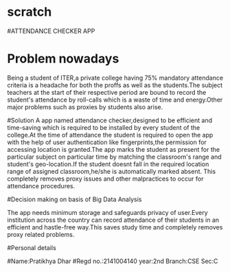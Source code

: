 # scratch

#ATTENDANCE CHECKER APP

# Problem nowadays
Being a student of ITER,a private college having 75% mandatory attendance criteria is a headache for both the proffs as well as the students.The subject teachers at the start of their respective period are bound to record the student's attendance by roll-calls which is a waste of time and energy.Other major problems such as proxies by students also arise.

#Solution
A app named attendance checker,designed to be efficient and time-saving which is required to be installed by every student of the college.At the time of attendance
the student is required to open the app with the help of user authentication like fingerprints,the permission for accessing location is granted.The app marks the student as present for the particular subject on particular time by matching the classroom's range and student's geo-location.If the student doesnt fall in the required location range of assigned classroom,he/she is automatically marked absent. This completely removes proxy issues and other malpractices to occur for attendance procedures.

#Decision making on basis of Big Data Analysis

The app needs minimum storage and safeguards privacy of user.Every institution across the country can record attendance of their students in  an efficient and hastle-free way.This saves study time and completely removes proxy related problems.





#Personal details

#Name:Pratikhya Dhar    #Regd no.:2141004140
year:2nd   Branch:CSE
Sec:C
